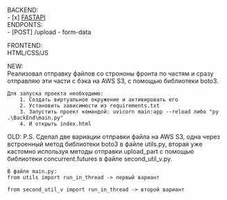 BACKEND: <br>
    - [x] [FASTAPI](https://fastapi.tiangolo.com/)<br>
    ENDPONTS:<br>
        - [POST] /upload - form-data<br>

FRONTEND:<br>
    HTML/CSS/JS <br>


NEW: <br>
    Реализовал отправку файлов со строноны фронта по частям и сразу отправляю эти части с бэка на AWS S3, с помощью библиотеки boto3.<br>

    Для запуска проекта необходимо:
        1. Создать виртуальное окружение и активировать его
        2. Установить зависимости из requirements.txt
        3. Запустить проект командой: uvicorn main:app --reload либо "py .\BackEnd\main.py"
        4. И открыть index.html



OLD:
    P.S. Сделал две вариации отправки файла на AWS S3, одна через встроенный метод библиотеки boto3 в файле utils.py, 
    вторая уже кастомно используя методы отправки upload_part с помощью библиотеки concurrent.futures в файле second_util_v.py.

    В файле main.py:
    from utils import run_in_thread -> первый вариант

    from second_util_v import run_in_thread -> второй вариант
